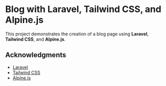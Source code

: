 # Blog with Laravel, Tailwind CSS, and Alpine.js

This project demonstrates the creation of a blog page using **Laravel**, **Tailwind CSS**, and **Alpine.js**.

## Acknowledgments

- [Laravel](https://laravel.com/)
- [Tailwind CSS](https://tailwindcss.com/)
- [Alpine.js](https://alpinejs.dev/)
